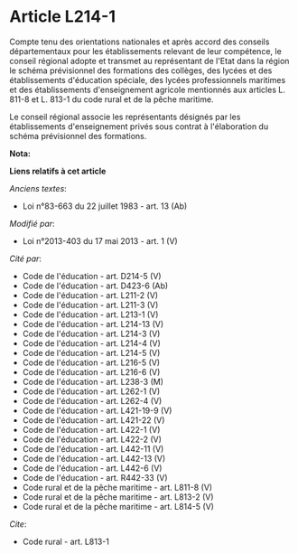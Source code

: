 # Article L214-1

Compte tenu des orientations nationales et après accord des conseils départementaux pour les établissements relevant de leur
compétence, le conseil régional adopte et transmet au représentant de l'Etat dans la région le schéma prévisionnel des
formations des collèges, des lycées et des établissements d'éducation spéciale, des lycées professionnels maritimes et des
établissements d'enseignement agricole mentionnés aux articles L. 811-8 et L. 813-1 du code rural et de la pêche maritime. 

Le conseil régional associe les représentants désignés par les établissements d'enseignement privés sous contrat à
l'élaboration du schéma prévisionnel des formations.

**Nota:**



**Liens relatifs à cet article**

_Anciens textes_:

  - Loi n°83-663 du 22 juillet 1983 - art. 13 (Ab)

_Modifié par_:

  - Loi n°2013-403 du 17 mai 2013 - art. 1 (V)

_Cité par_:

  - Code de l'éducation - art. D214-5 (V)
  - Code de l'éducation - art. D423-6 (Ab)
  - Code de l'éducation - art. L211-2 (V)
  - Code de l'éducation - art. L211-3 (V)
  - Code de l'éducation - art. L213-1 (V)
  - Code de l'éducation - art. L214-13 (V)
  - Code de l'éducation - art. L214-3 (V)
  - Code de l'éducation - art. L214-4 (V)
  - Code de l'éducation - art. L214-5 (V)
  - Code de l'éducation - art. L216-5 (V)
  - Code de l'éducation - art. L216-6 (V)
  - Code de l'éducation - art. L238-3 (M)
  - Code de l'éducation - art. L262-1 (V)
  - Code de l'éducation - art. L262-4 (V)
  - Code de l'éducation - art. L421-19-9 (V)
  - Code de l'éducation - art. L421-22 (V)
  - Code de l'éducation - art. L422-1 (V)
  - Code de l'éducation - art. L422-2 (V)
  - Code de l'éducation - art. L442-11 (V)
  - Code de l'éducation - art. L442-13 (V)
  - Code de l'éducation - art. L442-6 (V)
  - Code de l'éducation - art. R442-33 (V)
  - Code rural et de la pêche maritime - art. L811-8 (V)
  - Code rural et de la pêche maritime - art. L813-2 (V)
  - Code rural et de la pêche maritime - art. L814-5 (V)

_Cite_:

  - Code rural - art. L813-1
